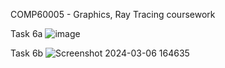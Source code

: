 COMP60005 - Graphics, Ray Tracing coursework

Task 6a
![image](https://github.com/IsmailS-712/Ray_Tracing/assets/84198681/80b49c27-2c86-4316-8476-81a40ad7632e)

Task 6b
![Screenshot 2024-03-06 164635](https://github.com/IsmailS-712/Ray_Tracing/assets/84198681/eb6fa1df-b998-488d-bcce-40544d136aaf)

